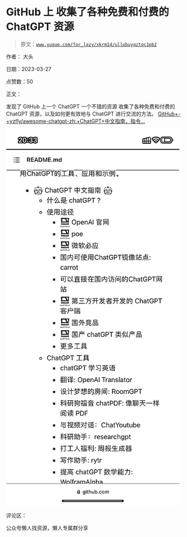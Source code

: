 # GitHub 上 收集了各种免费和付费的 ChatGPT 资源

> 原文：[`www.yuque.com/for_lazy/xkrm14/ullobuyqztqc1pb2`](https://www.yuque.com/for_lazy/xkrm14/ullobuyqztqc1pb2)



作者： 大头



日期：2023-03-27



点赞数：50



正文：



发现了 GitHub 上一个 ChatGPT 一个不错的资源 收集了各种免费和付费的 ChatGPT 资源，以及如何更有效地与 ChatGPT 进行交流的方法。 [GitHub+-+yzfly/awesome-chatgpt-zh:+ChatGPT+中文指南，指令...](https://github.com/yzfly/awesome-chatgpt-zh)



![](img/d341e92d049cf6d9a3fff2c31994a6d8.png)  

评论区：



公众号懒人找资源，懒人专属群分享


